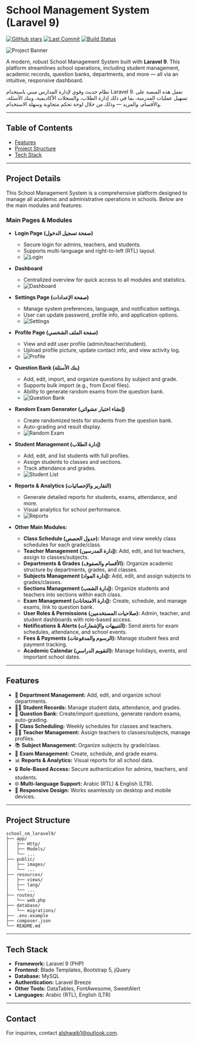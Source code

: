 # School Management System (Laravel 9)

[![GitHub stars](https://img.shields.io/github/stars/Al-shwaib/School-Management-System?style=social)](https://github.com/Al-shwaib/School-Management-System/stargazers)
[![Last Commit](https://img.shields.io/github/last-commit/Al-shwaib/School-Management-System)](https://github.com/Al-shwaib/School-Management-System/commits/main)
[![Build Status](https://img.shields.io/badge/build-passing-brightgreen)](https://github.com/Al-shwaib/School-Management-System/actions)

![Project Banner](images/banner.png)

A modern, robust School Management System built with **Laravel 9**. This platform streamlines school operations, including student management, academic records, question banks, departments, and more — all via an intuitive, responsive dashboard.

نظام حديث وقوي لإدارة المدارس مبني باستخدام Laravel 9. تعمل هذه المنصة على تسهيل عمليات المدرسة، بما في ذلك إدارة الطلاب، والسجلات الأكاديمية، وبنك الأسئلة، والأقسام، والمزيد — وذلك من خلال لوحة تحكم متجاوبة وسهلة الاستخدام.

---

## Table of Contents

- [Features](#features)
- [Project Structure](#project-structure)
- [Tech Stack](#tech-stack)

---

## Project Details

This School Management System is a comprehensive platform designed to manage all academic and administrative operations in schools. Below are the main modules and features:

### Main Pages & Modules

- **Login Page (صفحة تسجيل الدخول)**
  - Secure login for admins, teachers, and students.
  - Supports multi-language and right-to-left (RTL) layout.
  - ![Login](images/login.png)


- **Dashboard**
  - Centralized overview for quick access to all modules and statistics.
  - ![Dashboard](images/dashboard_overview.png)

- **Settings Page (صفحة الإعدادات)**
  - Manage system preferences, language, and notification settings.
  - User can update password, profile info, and application options.
  - ![Settings](images/settings.png)


- **Profile Page (صفحة الملف الشخصي)**
  - View and edit user profile (admin/teacher/student).
  - Upload profile picture, update contact info, and view activity log.
  - ![Profile](images/profile.png)


- **Question Bank (بنك الأسئلة)**
  - Add, edit, import, and organize questions by subject and grade.
  - Supports bulk import (e.g., from Excel files).
  - Ability to generate random exams from the question bank.
  - ![Question Bank](images/question_bank.png)

- **Random Exam Generator (إنشاء اختبار عشوائي)**
  - Create randomized tests for students from the question bank.
  - Auto-grading and result display.
  - ![Random Exam](images/random_exam.png)

- **Student Management (إدارة الطلاب)**
  - Add, edit, and list students with full profiles.
  - Assign students to classes and sections.
  - Track attendance and grades.
  - ![Student List](images/student_list.png)

- **Reports & Analytics (التقارير والإحصائيات)**
  - Generate detailed reports for students, exams, attendance, and more.
  - Visual analytics for school performance.
  - ![Reports](images/reports.png)


- **Other Main Modules:**
  - **Class Schedule (جدول الحصص):** Manage and view weekly class schedules for each grade/class.
  - **Teacher Management (إدارة المدرسين):** Add, edit, and list teachers, assign to classes/subjects.
  - **Departments & Grades (الأقسام والصفوف):** Organize academic structure by departments, grades, and classes.
  - **Subjects Management (إدارة المواد):** Add, edit, and assign subjects to grades/classes.
  - **Sections Management (إدارة الشعب):** Organize students and teachers into sections within each class.
  - **Exam Management (إدارة الامتحانات):** Create, schedule, and manage exams, link to question bank.
  - **User Roles & Permissions (صلاحيات المستخدمين):** Admin, teacher, and student dashboards with role-based access.
  - **Notifications & Alerts (التنبيهات والإشعارات):** Send alerts for exam schedules, attendance, and school events.
  - **Fees & Payments (الرسوم والمدفوعات):** Manage student fees and payment tracking.
  - **Academic Calendar (التقويم الدراسي):** Manage holidays, events, and important school dates.

---

## Features

- 🏫 **Department Management:** Add, edit, and organize school departments.
- 👨‍🎓 **Student Records:** Manage student data, attendance, and grades.
- 📝 **Question Bank:** Create/import questions, generate random exams, auto-grading.
- 📅 **Class Scheduling:** Weekly schedules for classes and teachers.
- 👩‍🏫 **Teacher Management:** Assign teachers to classes/subjects, manage profiles.
- 📚 **Subject Management:** Organize subjects by grade/class.
- 📝 **Exam Management:** Create, schedule, and grade exams.
- 📊 **Reports & Analytics:** Visual reports for all school data.
- 🔒 **Role-Based Access:** Secure authentication for admins, teachers, and students.
- 🌐 **Multi-language Support:** Arabic (RTL) & English (LTR).
- 📱 **Responsive Design:** Works seamlessly on desktop and mobile devices.

---

## Project Structure

```
school_sm_laravel9/
├── app/
│   ├── Http/
│   ├── Models/
│   └── ...
├── public/
│   ├── images/
│   └── ...
├── resources/
│   ├── views/
│   ├── lang/
│   └── ...
├── routes/
│   └── web.php
├── database/
│   └── migrations/
├── .env.example
├── composer.json
└── README.md
```

---

## Tech Stack

- **Framework:** Laravel 9 (PHP)
- **Frontend:** Blade Templates, Bootstrap 5, jQuery
- **Database:** MySQL
- **Authentication:** Laravel Breeze 
- **Other Tools:** DataTables, FontAwesome, SweetAlert
- **Languages:** Arabic (RTL), English (LTR)

---


## Contact

For inquiries, contact [alshwaib1@outlook.com](mailto:alshwaib1@outlook.com).


